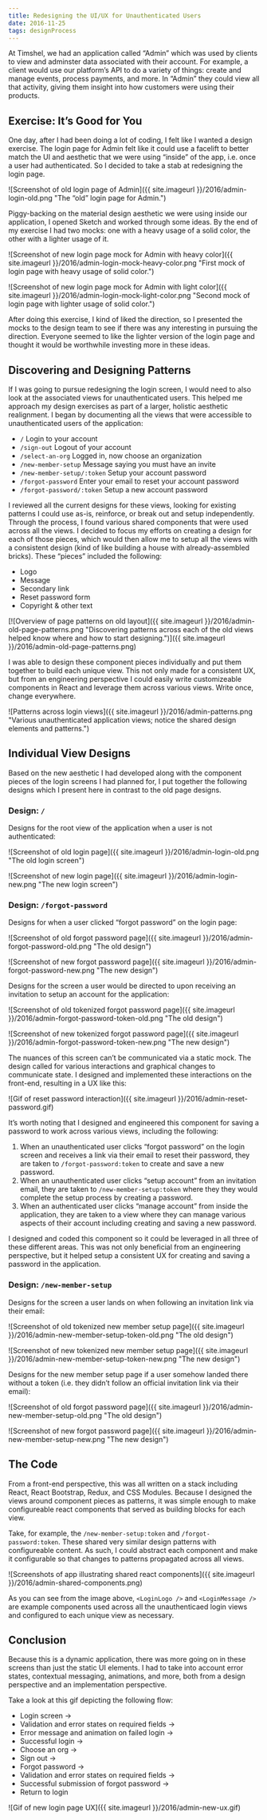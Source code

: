 ```yaml
---
title: Redesigning the UI/UX for Unauthenticated Users
date: 2016-11-25
tags: designProcess
---
```


At Timshel, we had an application called “Admin” which was used by clients to view and adminster data associated with their account. For example, a client would use our platform’s API to do a variety of things: create and manage events, process payments, and more. In “Admin” they could view all that activity, giving them insight into how customers were using their products.

## Exercise: It’s Good for You

One day, after I had been doing a lot of coding, I felt like I wanted a design exercise. The login page for Admin felt like it could use a facelift to better match the UI and aesthetic that we were using “inside” of the app, i.e. once a user had authenticated. So I decided to take a stab at redesigning the login page.

![Screenshot of old login page of Admin]({{ site.imageurl }}/2016/admin-login-old.png "The “old” login page for Admin.")

Piggy-backing on the material design aesthetic we were using inside our application, I opened Sketch and worked through some ideas. By the end of my exercise I had two mocks: one with a heavy usage of a solid color, the other with a lighter usage of it.

![Screenshot of new login page mock for Admin with heavy color]({{ site.imageurl }}/2016/admin-login-mock-heavy-color.png "First mock of login page with heavy usage of solid color.")

![Screenshot of new login page mock for Admin with light color]({{ site.imageurl }}/2016/admin-login-mock-light-color.png "Second mock of login page with lighter usage of solid color.")

After doing this exercise, I kind of liked the direction, so I presented the mocks to the design team to see if there was any interesting in pursuing the direction. Everyone seemed to like the lighter version of the login page and thought it would be worthwhile investing more in these ideas.

## Discovering and Designing Patterns

If I was going to pursue redesigning the login screen, I would need to also look at the associated views for unauthenticated users. This helped me  approach my design exercises as part of a larger, holistic aesthetic realignment. I began by documenting all the views that were accessible to unauthenticated users of the application:

- `/` Login to your account
- `/sign-out` Logout of your account
- `/select-an-org` Logged in, now choose an organization
- `/new-member-setup` Message saying you must have an invite
- `/new-member-setup/:token` Setup your account password
- `/forgot-password` Enter your email to reset your account password
- `/forgot-password/:token` Setup a new account password

I reviewed all the current designs for these views, looking for existing patterns I could use as-is, reinforce, or break out and setup independently. Through the process, I found various shared components that were used across all the views. I decided to focus my efforts on creating a design for each of those pieces, which would then allow me to setup all the views with a consistent design (kind of like building a house with already-assembled bricks). These “pieces” included the following:

- Logo
- Message
- Secondary link
- Reset password form
- Copyright & other text

[![Overview of page patterns on old layout]({{ site.imageurl }}/2016/admin-old-page-patterns.png "Discovering patterns across each of the old views helped know where and how to start designing.")]({{ site.imageurl }}/2016/admin-old-page-patterns.png)

I was able to design these component pieces individually and put them together to build each unique view. This not only made for a consistent UX, but from an engineering perspective I could easily write customizeable components in React and leverage them across various views. Write once, change everywhere.

![Patterns across login views]({{ site.imageurl }}/2016/admin-patterns.png "Various unauthenticated application views; notice the shared design elements and patterns.")

## Individual View Designs

Based on the new aesthetic I had developed along with the component pieces of the login screens I had planned for, I put together the following designs which I present here in contrast to the old page designs.

### Design: `/`

Designs for the root view of the application when a user is not authenticated:

![Screenshot of old login page]({{ site.imageurl }}/2016/admin-login-old.png "The old login screen")

![Screenshot of new login page]({{ site.imageurl }}/2016/admin-login-new.png "The new login screen")

### Design: `/forgot-password`

Designs for when a user clicked “forgot password” on the login page:

![Screenshot of old forgot password page]({{ site.imageurl }}/2016/admin-forgot-password-old.png "The old design")

![Screenshot of new forgot password page]({{ site.imageurl }}/2016/admin-forgot-password-new.png "The new design")

Designs for the screen a user would be directed to upon receiving an invitation to setup an account for the application:

![Screenshot of old tokenized forgot password page]({{ site.imageurl }}/2016/admin-forgot-password-token-old.png "The old design")

![Screenshot of new tokenized forgot password page]({{ site.imageurl }}/2016/admin-forgot-password-token-new.png "The new design")

The nuances of this screen can’t be communicated via a static mock. The design called for various interactions and graphical changes to communicate state. I designed and implemented these interactions on the front-end, resulting in a UX like this:

![Gif of reset password interaction]({{ site.imageurl }}/2016/admin-reset-password.gif)

It’s worth noting that I designed and engineered this component for saving a password to work across various views, including the following:

1. When an unauthenticated user clicks “forgot password” on the login screen and receives a link via their email to reset their password, they are taken to `/forgot-password:token` to create and save a new password.
2. When an unauthenticated user clicks “setup account” from an invitation email, they are taken to `/new-member-setup:token` where they they would complete the setup process by creating a password.
3. When an authenticated user clicks “manage account” from inside the application, they are taken to a view where they can manage various aspects of their account including creating and saving a new password.

I designed and coded this component so it could be leveraged in all three of these different areas. This was not only beneficial from an engineering perspective, but it helped setup a consistent UX for creating and saving a password in the application.

### Design: `/new-member-setup`

Designs for the screen a user lands on when following an invitation link via their email:

![Screenshot of old tokenized new member setup page]({{ site.imageurl }}/2016/admin-new-member-setup-token-old.png "The old design")

![Screenshot of new tokenized new member setup page]({{ site.imageurl }}/2016/admin-new-member-setup-token-new.png "The new design")

Designs for the new member setup page if a user somehow landed there without a token (i.e. they didn’t follow an official invitation link via their email):

![Screenshot of old forgot password page]({{ site.imageurl }}/2016/admin-new-member-setup-old.png "The old design")

![Screenshot of new forgot password page]({{ site.imageurl }}/2016/admin-new-member-setup-new.png "The new design")

## The Code

From a front-end perspective, this was all written on a stack including React, React Bootstrap, Redux, and CSS Modules. Because I designed the views around component pieces as patterns, it was simple enough to make configureable react components that served as building blocks for each view.

Take, for example, the `/new-member-setup:token` and `/forgot-password:token`. These shared very similar design patterns with configureable content. As such, I could abstract each component and make it configurable so that changes to patterns propagated across all views.

![Screenshots of app illustrating shared react components]({{ site.imageurl }}/2016/admin-shared-components.png)

As you can see from the image above, `<LoginLogo />` and `<LoginMessage />` are example components used across all the unauthenticaed login views and configured to each unique view as necessary.

## Conclusion

Because this is a dynamic application, there was more going on in these screens than just the static UI elements. I had to take into account error states, contextual messaging, animations, and more, both from a design perspective and an implementation perspective.

Take a look at this gif depicting the following flow:

- Login screen ->
- Validation and error states on required fields ->
- Error message and animation on failed login ->
- Successful login ->
- Choose an org ->
- Sign out ->
- Forgot password ->
- Validation and error states on required fields ->
- Successful submission of forgot password ->
- Return to login

![Gif of new login page UX]({{ site.imageurl }}/2016/admin-new-ux.gif)



